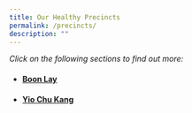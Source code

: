 ```yaml
---
title: Our Healthy Precincts
permalink: /precincts/
description: ""
---
```

*Click on the following sections to find out more:*
* #### **[Boon Lay](/boon-lay/intro/)** 
* #### **[Yio Chu Kang](/yio-chu-kang/intro/)** 